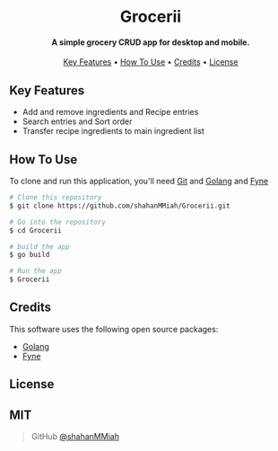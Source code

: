 
<h1 align="center">
  <br>
  Grocerii
  <br>
</h1>

<h4 align="center">A simple grocery CRUD app for desktop and  mobile</a>.</h4>

<p align="center">

<p align="center">
  <a href="#key-features">Key Features</a> •
  <a href="#how-to-use">How To Use</a> •
  <a href="#credits">Credits</a> •
  <a href="#license">License</a>
</p>

## Key Features

* Add and remove ingredients and Recipe entries
* Search entries and Sort order
* Transfer recipe ingredients to main ingredient list


## How To Use

To clone and run this application, you'll need [Git](https://git-scm.com) and [Golang](https://go.dev/doc/install) and [Fyne](https://docs.fyne.io/)

```bash
# Clone this repository
$ git clone https://github.com/shahanMMiah/Grocerii.git

# Go into the repository
$ cd Grocerii

# build the app
$ go build

# Run the app
$ Grocerii
```
## Credits

This software uses the following open source packages:

- [Golang](https://go.dev)
- [Fyne](https://fyne.io/)

## License

MIT
---

> GitHub [@shahanMMiah](https://github.com/shahanMMiah)

